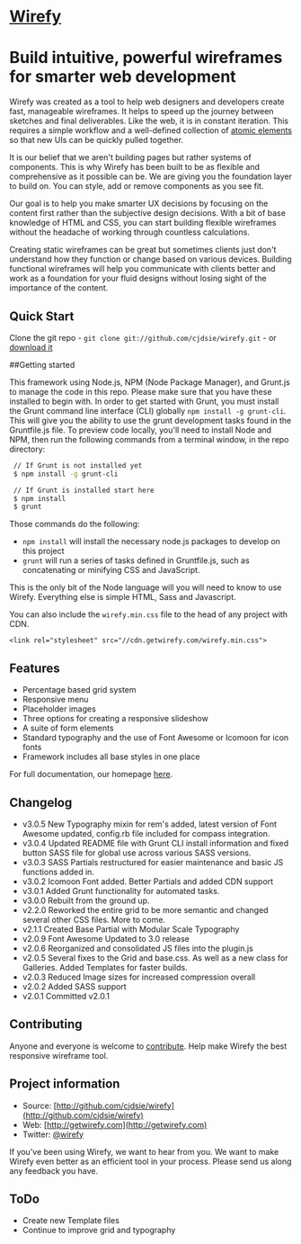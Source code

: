 [Wirefy](http://getwirefy.com)
=================

# Build intuitive, powerful wireframes for smarter web development

Wirefy was created as a tool to help web designers and developers create fast, manageable wireframes. It helps to speed up the journey between sketches and final deliverables. Like the web, it is in constant iteration. This requires a simple workflow and a well-defined collection of [atomic elements](http://bradfrostweb.com/blog/post/atomic-web-design/) so that new UIs can be quickly pulled together.

It is our belief that we aren't building pages but rather systems of components. This is why Wirefy has been built to be as flexible and comprehensive as it possible can be.  We are giving you the foundation layer to build on. You can style, add or remove components as you see fit. 

Our goal is to help you make smarter UX decisions by focusing on the content first rather than the subjective design decisions. With a bit of base knowledge of HTML and CSS, you can start building flexible wireframes without the headache of working through countless calculations.

Creating static wireframes can be great but sometimes clients just don't understand how they function or change based on various devices. Building functional wireframes will help you communicate with clients better and work as a foundation for your fluid designs without losing sight of the importance of the content.


## Quick Start

Clone the git repo - `git clone git://github.com/cjdsie/wirefy.git` - or [download it](https://github.com/cjdsie/wirefy/zipball/master)


##Getting started

This framework using Node.js, NPM (Node Package Manager), and Grunt.js to manage the code in this repo. Please make sure that you have these installed to begin with. In order to get started with Grunt, you must install the Grunt command line interface (CLI) globally `npm install -g grunt-cli`. This will give you the ability to use the grunt development tasks found in the Gruntfile.js file. To preview code locally, you'll need to install Node and NPM, then run the following commands from a terminal window, in the repo directory: 

``` bash
 // If Grunt is not installed yet
 $ npm install -g grunt-cli

 // If Grunt is installed start here
 $ npm install
 $ grunt
```
Those commands do the following:

- `npm install` will install the necessary node.js packages to develop on this project
- `grunt` will run a series of tasks defined in Gruntfile.js, such as concatenating or minifying CSS and JavaScript.

This is the only bit of the Node language will you will need to know to use Wirefy. Everything else is simple HTML, Sass and Javascript.

You can also include the `wirefy.min.css` file to the head of any project with CDN. 

`<link rel="stylesheet" src="//cdn.getwirefy.com/wirefy.min.css">` 


## Features

* Percentage based grid system
* Responsive menu
* Placeholder images
* Three options for creating a responsive slideshow
* A suite of form elements
* Standard typography and the use of Font Awesome or Icomoon for icon fonts
* Framework includes all base styles in one place

For full documentation, our homepage [here](http://getwirefy.com). 

## Changelog

*	v3.0.5 New Typography mixin for rem's added, latest version of Font Awesome updated, config.rb file included for compass integration.
*	v3.0.4 Updated README file with Grunt CLI install information and fixed button SASS file for global use across various SASS versions.
*   v3.0.3 SASS Partials restructured for easier maintenance and basic JS functions added in.
*   v3.0.2 Icomoon Font added. Better Partials and added CDN support
*   v3.0.1 Added Grunt functionality for automated tasks.
*   v3.0.0 Rebuilt from the ground up.
*   v2.2.0 Reworked the entire grid to be more semantic and changed several other CSS files. More to come. 
*	v2.1.1 Created Base Partial with Modular Scale Typography
*	v2.0.9 Font Awesome Updated to 3.0 release
*	v2.0.6 Reorganized and consolidated JS files into the plugin.js
*   v2.0.5 Several fixes to the Grid and base.css. As well as a new class for Galleries. Added Templates for faster builds. 
*   v2.0.3 Reduced Image sizes for increased compression overall
*	v2.0.2 Added SASS support
*	v2.0.1 Committed v2.0.1 

## Contributing

Anyone and everyone is welcome to [contribute](/cjdsie/wirefy/blob/master/CONTRIBUTING.md). Help make Wirefy the best responsive wireframe tool.


## Project information

* Source: [http://github.com/cjdsie/wirefy](http://github.com/cjdsie/wirefy)
* Web: [http://getwirefy.com](http://getwirefy.com)
* Twitter: [@wirefy](http://twitter.com/wirefy)

If you've been using Wirefy, we want to hear from you. We want to make Wirefy even better as an efficient tool in your process. Please send us along any feedback you have.

## ToDo

* Create new Template files
* Continue to improve grid and typography


